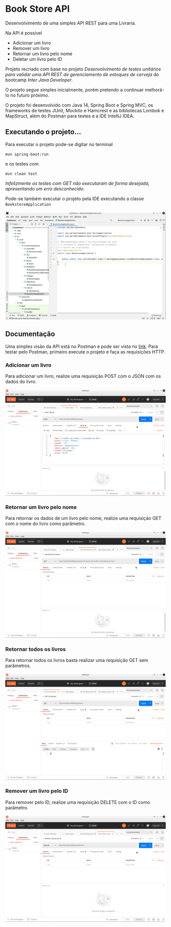 # Book Store API

Desenvolvimento de uma simples API REST para uma Livraria.

Na API é possível

- Adicionar um livro
- Remover um livro
- Retornar um livro pelo nome
- Deletar um livro pelo ID

Projeto recriado com base no projeto *Desenvolvimento de testes unitários para validar uma API REST de gerenciamento de estoques de cerveja* do bootcamp *Inter Java Developer*.

O projeto segue simples inicialmente, porém pretendo a continuar melhorá-lo no futuro próximo. 

O projeto foi desenvolvido com Java 14, Spring Boot e Spring MVC, os frameworks de testes JUnit, Mockito e Hamcrest e as bibliotecas Lombok e MapStruct, além do Postman para testes e a IDE IntelliJ IDEA.

## Executando o projeto...

Para executar o projeto pode-se digitar no terminal

```
mvn spring-boot:run 
```

e os testes com 

```
mvn clean test
```

*Infelizmente os testes com GET não executaram de forma desejada, apresentando um erro desconhecido.*

Pode-se também executar o projeto pela IDE executando a classe `BookstoreApplication`

<img src="./attachments/run%20project.gif" alt="run project" style="zoom: 67%;" />



## Documentação

Uma simples visão da API está no Postman e pode ser vista no [link](https://documenter.getpostman.com/view/15216675/TzCP77T5). Para testar pelo Postman, primeiro execute o projeto e faça as requisições HTTP.

### Adicionar um livro

Para adicionar um livro, realize uma requisição POST com o JSON com os dados do livro.

<img src="./attachments/add%20a%20book.gif" alt="add a book" style="zoom: 67%;" />

### Retornar um livro pelo nome

Para retornar os dados de um livro pelo nome, realize uma requisição GET com o nome do livro como parâmetro.

<img src="./attachments/get%20a%20book%20by%20name.gif" alt="get a book by name" style="zoom: 67%;" />

### Retornar todos os livros

Para retornar todos os livros basta realizar uma requisição GET sem parâmetros.

<img src="./attachments/get%20all%20books.gif" alt="get all books" style="zoom: 67%;" />

### Remover um livro pelo ID

Para remover pelo ID, realize uma requisição DELETE com o ID como parâmetro.

<img src="./attachments/delete%20a%20book.gif" alt="delete a book" style="zoom: 67%;" />